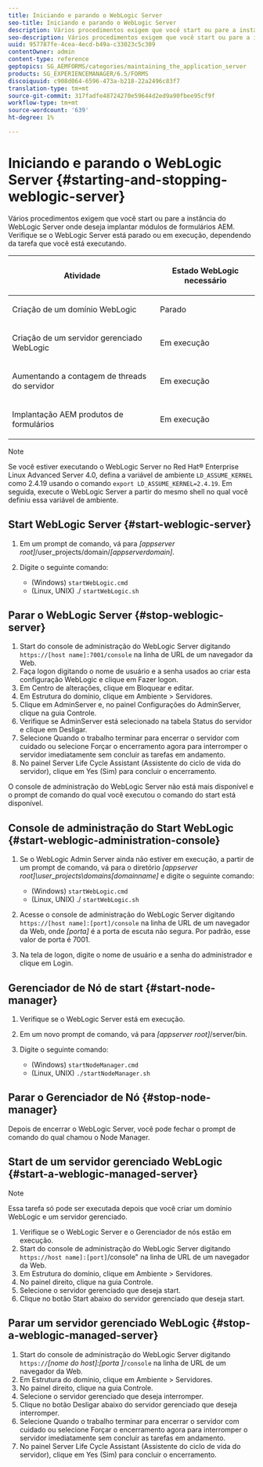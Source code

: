 ```yaml
---
title: Iniciando e parando o WebLogic Server
seo-title: Iniciando e parando o WebLogic Server
description: Vários procedimentos exigem que você start ou pare a instância do WebLogic Server onde deseja implantar módulos de formulários AEM. Este documento descreve como start e parar o WebLogic Server.
seo-description: Vários procedimentos exigem que você start ou pare a instância do WebLogic Server onde deseja implantar módulos de formulários AEM. Este documento descreve como start e parar o WebLogic Server.
uuid: 957787fe-4cea-4ecd-b49a-c33023c5c309
contentOwner: admin
content-type: reference
geptopics: SG_AEMFORMS/categories/maintaining_the_application_server
products: SG_EXPERIENCEMANAGER/6.5/FORMS
discoiquuid: c908d064-6596-473a-b218-22a2496c83f7
translation-type: tm+mt
source-git-commit: 317fadfe48724270e59644d2ed9a90fbee95cf9f
workflow-type: tm+mt
source-wordcount: '639'
ht-degree: 1%

---
```



# Iniciando e parando o WebLogic Server {#starting-and-stopping-weblogic-server}

Vários procedimentos exigem que você start ou pare a instância do WebLogic Server onde deseja implantar módulos de formulários AEM. Verifique se o WebLogic Server está parado ou em execução, dependendo da tarefa que você está executando.

<table>
 <thead>
  <tr>
   <th><p>Atividade</p></th>
   <th><p>Estado WebLogic necessário</p></th>
  </tr>
 </thead>
 <tbody>
  <tr>
   <td><p>Criação de um domínio WebLogic</p></td>
   <td><p>Parado</p></td>
  </tr>
  <tr>
   <td><p>Criação de um servidor gerenciado WebLogic</p></td>
   <td><p>Em execução</p></td>
  </tr>
  <tr>
   <td><p>Aumentando a contagem de threads do servidor</p></td>
   <td><p>Em execução</p></td>
  </tr>
  <tr>
   <td><p>Implantação AEM produtos de formulários</p></td>
   <td><p>Em execução</p></td>
  </tr>
 </tbody>
</table>

>[!NOTE]
>
>Se você estiver executando o WebLogic Server no Red Hat® Enterprise Linux Advanced Server 4.0, defina a variável de ambiente `LD_ASSUME_KERNEL` como 2.4.19 usando o comando `export LD_ASSUME_KERNEL=2.4.19`. Em seguida, execute o WebLogic Server a partir do mesmo shell no qual você definiu essa variável de ambiente.

## Start WebLogic Server {#start-weblogic-server}

1. Em um prompt de comando, vá para *[appserver root]*/user_projects/domain/*[appserverdomain]*.
1. Digite o seguinte comando:

   * (Windows) `startWebLogic.cmd`
   * (Linux, UNIX) ./ `startWebLogic.sh`

## Parar o WebLogic Server {#stop-weblogic-server}

1. Start do console de administração do WebLogic Server digitando `https://[host name]:7001/console` na linha de URL de um navegador da Web.
1. Faça logon digitando o nome de usuário e a senha usados ao criar esta configuração WebLogic e clique em Fazer logon.
1. Em Centro de alterações, clique em Bloquear e editar.
1. Em Estrutura do domínio, clique em Ambiente > Servidores.
1. Clique em AdminServer e, no painel Configurações do AdminServer, clique na guia Controle.
1. Verifique se AdminServer está selecionado na tabela Status do servidor e clique em Desligar.
1. Selecione Quando o trabalho terminar para encerrar o servidor com cuidado ou selecione Forçar o encerramento agora para interromper o servidor imediatamente sem concluir as tarefas em andamento.
1. No painel Server Life Cycle Assistant (Assistente do ciclo de vida do servidor), clique em Yes (Sim) para concluir o encerramento.

O console de administração do WebLogic Server não está mais disponível e o prompt de comando do qual você executou o comando do start está disponível.

## Console de administração do Start WebLogic {#start-weblogic-administration-console}

1. Se o WebLogic Admin Server ainda não estiver em execução, a partir de um prompt de comando, vá para o diretório *[appserver root]\user_projects\domains\[domainname]* e digite o seguinte comando:

   * (Windows) `startWebLogic.cmd`
   * (Linux, UNIX) ./ `startWebLogic.sh`

1. Acesse o console de administração do WebLogic Server digitando `https://[host name]:[port]/console` na linha de URL de um navegador da Web, onde *[porta]* é a porta de escuta não segura. Por padrão, esse valor de porta é 7001.
1. Na tela de logon, digite o nome de usuário e a senha do administrador e clique em Login.

## Gerenciador de Nó de start {#start-node-manager}

1. Verifique se o WebLogic Server está em execução.
1. Em um novo prompt de comando, vá para *[appserver root]*/server/bin.
1. Digite o seguinte comando:

   * (Windows) `startNodeManager.cmd`
   * (Linux, UNIX) `./startNodeManager.sh`

## Parar o Gerenciador de Nó {#stop-node-manager}

Depois de encerrar o WebLogic Server, você pode fechar o prompt de comando do qual chamou o Node Manager.

## Start de um servidor gerenciado WebLogic {#start-a-weblogic-managed-server}

>[!NOTE]
>
>Essa tarefa só pode ser executada depois que você criar um domínio WebLogic e um servidor gerenciado.

1. Verifique se o WebLogic Server e o Gerenciador de nós estão em execução.
1. Start do console de administração do WebLogic Server digitando `https://host name]:[port]`/console&quot; na linha de URL de um navegador da Web.
1. Em Estrutura do domínio, clique em Ambiente > Servidores.
1. No painel direito, clique na guia Controle.
1. Selecione o servidor gerenciado que deseja start.
1. Clique no botão Start abaixo do servidor gerenciado que deseja start.

## Parar um servidor gerenciado WebLogic {#stop-a-weblogic-managed-server}

1. Start do console de administração do WebLogic Server digitando `https://`*[nome do host]:[porta ]*`/console` na linha de URL de um navegador da Web.
1. Em Estrutura do domínio, clique em Ambiente > Servidores.
1. No painel direito, clique na guia Controle.
1. Selecione o servidor gerenciado que deseja interromper.
1. Clique no botão Desligar abaixo do servidor gerenciado que deseja interromper.
1. Selecione Quando o trabalho terminar para encerrar o servidor com cuidado ou selecione Forçar o encerramento agora para interromper o servidor imediatamente sem concluir as tarefas em andamento.
1. No painel Server Life Cycle Assistant (Assistente do ciclo de vida do servidor), clique em Yes (Sim) para concluir o encerramento.

